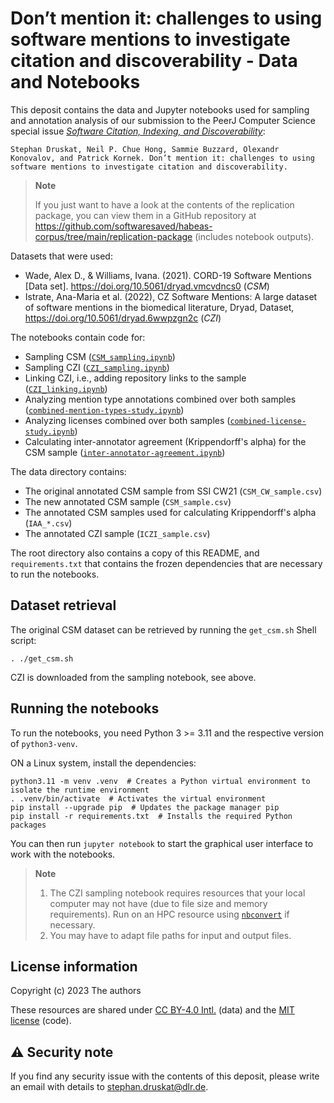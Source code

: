 # Don’t mention it: challenges to using software mentions to investigate citation and discoverability - Data and Notebooks

This deposit contains the data and Jupyter notebooks used for sampling and annotation analysis of
our submission to the PeerJ Computer Science special issue [*Software Citation, Indexing, and Discoverability*](https://peerj.com/collections/84-software):

`Stephan Druskat, Neil P. Chue Hong, Sammie Buzzard, Olexandr Konovalov, and Patrick Kornek. Don’t mention it: challenges to using software mentions to investigate citation and discoverability.`

> **Note**
>
> If you just want to have a look at the contents of the replication package, you can view them in a GitHub repository at https://github.com/softwaresaved/habeas-corpus/tree/main/replication-package (includes notebook outputs).


Datasets that were used:

- Wade, Alex D., & Williams, Ivana. (2021). CORD-19 Software Mentions [Data set]. https://doi.org/10.5061/dryad.vmcvdncs0 (*CSM*)
- Istrate, Ana-Maria et al. (2022), CZ Software Mentions: A large dataset of software mentions in the biomedical literature, Dryad, Dataset, https://doi.org/10.5061/dryad.6wwpzgn2c (*CZI*)

The notebooks contain code for:

- Sampling CSM ([`CSM_sampling.ipynb`](./notebooks/CSM_sampling.ipynb))
- Sampling CZI ([`CZI_sampling.ipynb`](./notebooks/CZI_sampling.ipynb))
- Linking CZI, i.e., adding repository links to the sample ([`CZI_linking.ipynb`](./notebooks/CZI_linking.ipynb))
- Analyzing mention type annotations combined over both samples ([`combined-mention-types-study.ipynb`](./notebooks/combined-mention-types-study.ipynb))
- Analyzing licenses combined over both samples ([`combined-license-study.ipynb`](./notebooks/combined-license-study.ipynb))
- Calculating inter-annotator agreement (Krippendorff's alpha) for the CSM sample ([`inter-annotator-agreement.ipynb`](./notebooks/inter-annotator-agreement.ipynb))

The data directory contains:

- The original annotated CSM sample from SSI CW21 (`CSM_CW_sample.csv`)
- The new annotated CSM sample (`CSM_sample.csv`)
- The annotated CSM samples used for calculating Krippendorff's alpha (`IAA_*.csv`)
- The annotated CZI sample (`ICZI_sample.csv`)

The root directory also contains a copy of this README, and `requirements.txt` that contains the frozen dependencies that are necessary to run the notebooks.

## Dataset retrieval

The original CSM dataset can be retrieved by running the `get_csm.sh` Shell script:

```shell
. ./get_csm.sh
```

CZI is downloaded from the sampling notebook, see above.

## Running the notebooks

To run the notebooks, you need Python 3 >= 3.11 and the respective version of `python3-venv`.

ON a Linux system, install the dependencies:

```shell
python3.11 -m venv .venv  # Creates a Python virtual environment to isolate the runtime environment
. .venv/bin/activate  # Activates the virtual environment
pip install --upgrade pip  # Updates the package manager pip
pip install -r requirements.txt  # Installs the required Python packages
```

You can then run `jupyter notebook` to start the graphical user interface to work with the notebooks.

> **Note**
>
> 1. The CZI sampling notebook requires resources that your local computer may not have (due to file size and memory requirements). Run on an HPC resource using [`nbconvert`](https://nbconvert.readthedocs.io/en/latest/) if necessary.
> 2. You may have to adapt file paths for input and output files.

## License information

Copyright (c) 2023 The authors

These resources are shared under [CC BY-4.0 Intl.](https://spdx.org/licenses/CC-BY-4.0.html) (data) and the [MIT license](https://spdx.org/licenses/MIT.html) (code).

## :warning: Security note

If you find any security issue with the contents of this deposit, please write an email with details to [stephan.druskat@dlr.de](mailto:stephan.druskat@dlr.de).
